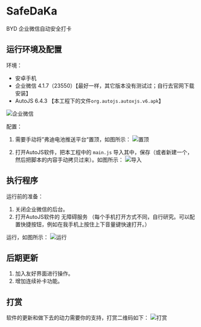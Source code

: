 # SafeDaKa
BYD 企业微信自动安全打卡

## 运行环境及配置

环境：
- 安卓手机
- 企业微信 4.1.7（23550）【最好一样，其它版本没有测试过；自行去官网下载安装】
- AutoJS 6.4.3 【本工程下的文件`org.autojs.autoxjs.v6.apk`】

![企业微信](images/wx.png)


配置：

1. 需要手动将”弗迪电池推送平台“置顶，如图所示：
![置顶](images/setting.png)

2. 打开AutoJS软件，把本工程中的 `main.js` 导入其中，保存（或者新建一个，然后把脚本的内容手动拷贝过来）。如图所示：
![导入](images/import.png)


## 执行程序

运行前的准备：
1. 关闭企业微信的后台。
2. 打开AutoJS软件的 无障碍服务 （每个手机打开方式不同，自行研究。可以配置快捷按钮，例如在我手机上按住上下音量键快速打开。）

运行，如图所示：
![运行](images/run.png)


## 后期更新

1. 加入友好界面进行操作。
2. 增加连续补卡功能。

## 打赏

软件的更新和做下去的动力需要你的支持，打赏二维码如下：
![打赏](images/m.png)

